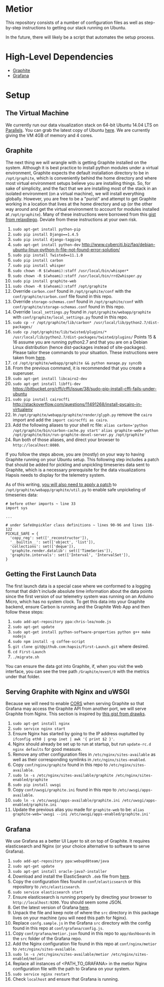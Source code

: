 # Metior

This repository consists of a number of configuration files as well as
step-by-step instructions to getting our stack running on Ubuntu.

In the future, there will likely be a script that automates the setup
process.

# High-Level Dependencies

* [Graphite](http://graphite.wikidot.com/)
* [Grafana](https://github.com/grafana/grafana)

# Setup

## The Virtual Machine

We currently run our data visualization stack on 64-bit Ubuntu 14.04 LTS on
[Parallels](http://www.parallels.com/). You can grab the latest copy of Ubuntu
[here](http://www.ubuntu.com/download/desktop/). We are currently giving the VM
4GB of memory and 4 cores.

## Graphite

The next thing we will wrangle with is getting Graphite installed on the
system. Although it is best practice to install python modules under a
virtual environment, Graphite expects the default installation directory to be
in `/opt/graphite`, which is conveniently behind the home directory and where
most virtual environment setups believe you are installing things. So, for sake
of simplicity, and the fact that we are installing most of the stack in an
isolated environment (on a virtual machine), we will install everything globally.
However, you are free to be a "purist" and attempt to get Graphite working in
a location that lives at the home directory and up (or the other way around and
get the virtual environment to account for modules installed at `/opt/graphite`).
Many of these instructions were borrowed from this
[gist from relaxdiego](https://gist.github.com/relaxdiego/7539911). Deviate from
these instructions at your own risk.


1. `sudo apt-get install python-pip`
2. `sudo pip install Django==1.4.5`
3. `sudo pip install django-tagging`
4. `sudo apt-get install python-dev` http://www.cyberciti.biz/faq/debian-ubuntu-linux-python-h-file-not-found-error-solution/
5. `sudo pip install Twisted==11.1.0`
6. `sudo pip install carbon`
7. `sudo pip install whisper`
8. `sudo chown -R $(whoami):staff /usr/local/bin/whisper*`
9. `sudo chown -R $(whoami):staff /usr/local/bin/rrd2whisper.py`
10. `sudo pip install graphite-web`
11. `sudo chown -R $(whoami):staff /opt/graphite`
12. Override `carbon.conf` found in `/opt/graphite/conf` with the
`conf/graphite/carbon.conf` file found in this repo.
13. Override `storage-schemas.conf` found in `/opt/graphite/conf` with
`conf/graphite/storage-schemas.conf` found in this repo.
14. Override `local_settings.py` found in `/opt/graphite/webapp/graphite` with
`conf/graphite/local_settings.py` found in this repo.
15. `sudo cp -r /opt/graphite/lib/carbon* /usr/local/lib/python2.7/dist-packages/`
16. `sudo cp /opt/graphite/lib/twisted/plugins/* /usr/local/lib/python2.7/dist-packages/twisted/plugins/`
Points 15 & 16 assume you are running python2.7 and that you are on a Debian
Linux distribution (hence dist-packages instead of site-packages). Please tailor
these commands to your situation. These instructions were taken from
[here](http://amin.bitbucket.org/posts/graphite-mac-homebrew.html).
17. `cd /opt/graphite/webapp/graphite && python manage.py syncdb`
18. From the previous command, it is recommended that you create a superuser.
19. `sudo apt-get install libcairo2-dev`
20. `sudo apt-get install libffi-dev`
https://bitbucket.org/cffi/cffi/issue/38/sudo-pip-install-cffi-fails-under-ubuntu
21. `sudo pip install cairocffi`
http://stackoverflow.com/questions/11491268/install-pycairo-in-virtualenv
22. In `/opt/graphite/webapp/graphite/render/glyph.py` remove the `cairo` import
and add the `import cairocffi as cairo`.
23. Add the following aliases to your shell rc file:
`alias carbon='python /opt/graphite/bin/carbon-cache.py start'`
`alias graphite-web='python /opt/graphite/bin/run-graphite-devel-server.py /opt/graphite'`
24. Run both of those aliases, and direct your browser to `http://localhost:8080`.

If you follow the steps above, you are (mostly) on your way to having Graphite
running on your Ubuntu setup. This following step includes a patch that should be
added for pickling and unpickling timeseries data sent to Graphite, which is a
necessary prerequisite for the data visualizations Hapsis needs to display for
the telemetry system.

As of this writing,
[you will also need to apply a patch](https://github.com/graphite-project/graphite-web/issues/608)
to `/opt/graphite/webapp/graphite/util.py` to enable safe unpickeling of timeseries
data:

```
# before other imports ~ line 33
import sys

...

# under SafeUnpickler class definitions ~ lines 90-96 and lines 116-122
PICKLE_SAFE = {
  'copy_reg': set(['_reconstructor']),
  '__builtin__': set(['object', 'list']),
  'collections': set(['deque']),
  'graphite.render.datalib': set(['TimeSeries']),
  'graphite.intervals': set(['Interval', 'IntervalSet']),
}
```

## Getting the First Launch Data

The first launch data is a special case where we conformed to a logging format
that didn't include absolute time information about the data points since the
first version of our telemetry system was running on an Arduino Micro, which has
no system clock. To get this data into your Graphite backend, ensure Carbon is
running and the Graphite Web App and then follow these steps:


1. `sudo add-apt-repository ppa:chris-lea/node.js`
2. `sudo apt-get update`
3. `sudo apt-get install python-software-properties python g++ make nodejs`
4. `sudo npm install -g coffee-script`
5. `git clone git@github.com:hapsis/First-Launch.git` where desired.
6. `cd First-Launch`
7. `./migrate.sh`

You can ensure the data got into Graphite, if, when you visit the web
interface, you can see the tree path `/Graphite/event/0` with the metrics
under that folder.

## Serving Graphite with Nginx and uWSGI

Because we will need to enable
[CORS](http://en.wikipedia.org/wiki/Cross-origin_resource_sharing) when serving
Graphite so that Grafana may access the Graphite API from another port, we will
serve Graphite from Nginx. This section is inspired by [this gist from
drawks](https://gist.github.com/drawks/1830579).

1. `sudo apt-get install nginx`
2. `sudo service nginx start`
3. Ensure Nginx has started by going to the IP address ouptutted by
`ifconfig eth0 | grep inet | awk '{ print $2 }'`.
4. Nginx should already be set up to run at startup, but run
`update-rc.d nginx defaults` for good measure.
5. Remove any other configuration files in `/etc/nginx/sites-available` as well
as their corresponding symlinks in `/etc/nginx/sites-enabled`.
6. Copy `conf/nginx/graphite` found in this repo to `/etc/nginx/sites-available`.
7. `sudo ln -s /etc/nginx/sites-available/graphite /etc/nginx/sites-enabled/graphite`
8. `sudo pip install uwsgi`
9. Copy `conf/uwsgi/graphite.ini` found in this repo to
`/etc/uwsgi/apps-available`.
10. `sudo ln -s /etc/uwsgi/apps-available/graphite.ini /etc/uwsgi/apps-enabled/graphite.ini`
11. Update the previous alias you made for `graphite-web` to be:
`alias graphite-web='uwsgi --ini /etc/uwsgi/apps-enabled/graphite.ini'`

## Grafana

We use Grafana as a better UI Layer to sit on top of Graphite. It requires
elasticsearch and Nginx (or your choice alternative to software to serve
Grafana).

1. `sudo add-apt-repository ppa:webupd8team/java`
2. `sudo apt-get update`
3. `sudo apt-get install oracle-java7-installer`
4. Download and install the ElasticSearch `.deb` file from
[here](http://www.elasticsearch.org/download/).
5. Copy the configuration files found in `conf/elasticsearch` or this repository
to `/etc/elasticsearch`.
6. `sudo service elasticsearch start`
7. Ensure elasticsearch is running properly by directing your browser to
`http://localhost:9200`. You should seem some JSON.
8. Get the latest version of Grafana [here](http://grafana.org/download/).
9. Unpack the file and keep note of where the `src` directory in this package
lives on your machine (you will need this path for Nginx).
10. Replace `confg.sample.js` in the Grafana `src` directory with the config
found in this repo at `conf/grafana/config.js`.
11. Copy `conf/grafana/metior.json` found in this repo to `app/dashboards` in
the `src` folder of the Grafana repo.
12. Add the Nginx configuration file found in this repo at `conf/nginx/metior` to
`/etc/nginx/sites-available`.
13. `sudo ln -s /etc/nginx/sites-available/metior /etc/nginx/sites-enabled/metior`
14. Replace all instances of <PATH_TO_GRAFANA> in the metior Nginx configuration
file with the path to Grafana on your system.
15. `sudo service nginx restart`
16. Check `localhost` and ensure that Grafana is running.

